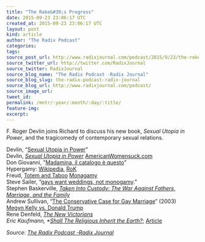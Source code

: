```yaml
---
title: "The Rake&#39;s Progress"
date: 2015-09-23 23:06:17 UTC
created_at: 2015-09-23 23:06:17 UTC
layout: post
kind: article
author: "The Radix Podcast"
categories: 
tags: 
source_post_url: http://www.radixjournal.com/podcast/2015/9/23/the-rakes-progress
source_twitter_url: http://twitter.com/RadixJournal
source_twitter: RadixJournal
source_blog_name: "The Radix Podcast -Radix Journal"
source_blog_slug: the-radix-podcast-radix-journal
source_blog_url: http://www.radixjournal.com/podcast/
source_image_url: 
tweet_id:
permalink: /mntr/:year/:month/:day/:title/
feature-img: 
excerpt:
---
```

<p>F. Roger Devlin joins Richard to discuss his new book, <em>Sexual Utopia in Power</em>, and the tragicomedy of contemporary sexual relations.</p><p>Devlin, “<a href="https://dontmarry.files.wordpress.com/2009/03/sexualutopia.pdf">Sexual Utopia in Power</a>” <br>
Devlin, <em><a href="http://www.amazon.com/exec/obidos/ASIN/1935965891/washisummipub-20">Sexual Utopia in Power</a></em>
<a href="http://antimisandry.com/facts-figures/3824.htm">AmericanWomensuck.com</a> <br>
Don Giovanni, "<a href="https://www.youtube.com/watch?v=INF9r5jju0A">Madamina, il catalogo è questo</a>” <br>
Hypergamy: <a href="https://en.wikipedia.org/wiki/Hypergamy">Wikipedia</a>, <a href="http://www.returnofkings.com/44532/the-true-nature-of-female-hypergamy">RoK</a> <br>
Freud, <a href="http://www.amazon.com/exec/obidos/ASIN/048640434X/washisummipub-20">Totem and Taboo</a>
<a href="https://en.wikipedia.org/wiki/Monogamy">Monagamy</a> <br>
Steve Sailer, “<a href="http://isteve.blogspot.com/2013/06/xanax-for-gay-summer-weddings.html">gays want weddings, not monogamy</a>.” <br>
Stephen Baskerville, <em><a href="http://www.amazon.com/exec/obidos/ASIN/1581825943/washisummipub-20">Taken Into Custody: The War Against Fathers, Marriage, and the Family</a></em> <br>
Andrew Sullivan, “<a href="http://content.time.com/time/magazine/article/0,9171,460232,00.html">The Conservative Case for Gay Marriage</a>”  (2003) <br>
<a href="http://www.radixjournal.com/blog/2015/8/7/trump-paul-and-the-cucks">Megyn Kelly vs. Donald Trump</a> <br>
Rene Denfeld, <em><a href="http://www.amazon.com/exec/obidos/ASIN/0446517526/washisummipub-20">The New Victorians</a> <br>
Eric Kaufmann, *<a href="http://www.amazon.com/exec/obidos/ASIN/1846681448/washisummipub-20">Shall The Religious Inherit the Earth?</a></em>; <a href="http://www.sneps.net/RD/uploads/1-Shall%20the%20Religious%20Inherit%20the%20Earth.pdf">Article</a>  </p><div class="">
    <i>Source: <a href="http://www.radixjournal.com/podcast/">The Radix Podcast -Radix Journal</a></i>
</div>
